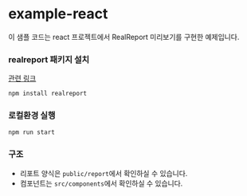 # example-react

이 샘플 코드는 react 프로젝트에서 RealReport 미리보기를 구현한 예제입니다.

### realreport 패키지 설치

[관련 링크](https://www.real-report.com/docs/guide/viewer/install#npm%EC%9C%BC%EB%A1%9C-%EC%84%A4%EC%B9%98)

```bash
npm install realreport
```

### 로컬환경 실행

```bash
npm run start
```

### 구조

- 리포트 양식은 `public/report`에서 확인하실 수 있습니다.
- 컴포넌트는 `src/components`에서 확인하실 수 있습니다.
